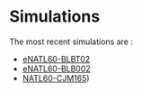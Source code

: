 # Simulations

The most recent simulations are :
  - [eNATL60-BLBT02](https://github.com/AurelieAlbert/extractions/blob/main/simulations/enatl60-blbt02.md)
  - [eNATL60-BLB002](https://github.com/AurelieAlbert/extractions/blob/main/simulations/enatl60-blb002.md)
  - [NATL60-CJM165](https://github.com/AurelieAlbert/extractions/blob/main/simulations/natl60-cjm165.md))
